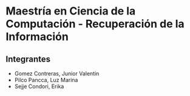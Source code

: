 # Maestría en Ciencia de la Computación - Recuperación de la Información
## Integrantes
- Gomez Contreras, Junior Valentin
- Pilco Pancca, Luz Marina
- Sejje Condori, Erika
